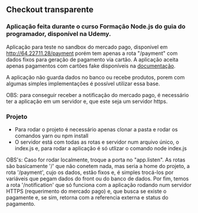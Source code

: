 ## Checkout transparente

### Aplicação feita durante o curso Formação Node.js do guia do programador, disponível na Udemy.

Aplicação para teste no sandbox do mercado pago, disponivel em http://64.227.11.28/payment porém tem apenas a rota "/payment" com dados fixos para geração de pagamento via cartão. A aplicação aceita apenas pagamentos com cartões fake disponíveis na [documentação](https://www.mercadopago.com.br/developers/pt/guides/online-payments/checkout-api/testing).

A aplicação não guarda dados no banco ou recebe produtos, porem com algumas simples implementações é possível utilizar essa base. 

OBS: para conseguir receber a notificação do mercado pago, é necessário ter a aplicação em um servidor e, que este seja um servidor https.

### Projeto

- Para rodar o projeto é necessário apenas clonar a pasta e rodar os comandos yarn ou npm install
- O servidor está com todas as rotas e servidor num arquivo único, o index.js e, para rodar a aplicação é só utlizar o comando node index.js

OBS's: Caso for rodar localmente, troque a porta no "app.listen". As rotas são basicamente '/' que não conetem nada, mas seria a home do projeto, a rota '/payment', cujo os dados, estão fixos e, é simples trocá-los por variáveis que pegam dados do front ou do banco de dados. Por fim, temos a rota '/notification' que só funciona com a aplicação rodando num servidor HTTPS (requerimento do mercado pago) e, que busca se existe o pagamente e, se sim, retorna com a referencia externa e status do pagamento.

